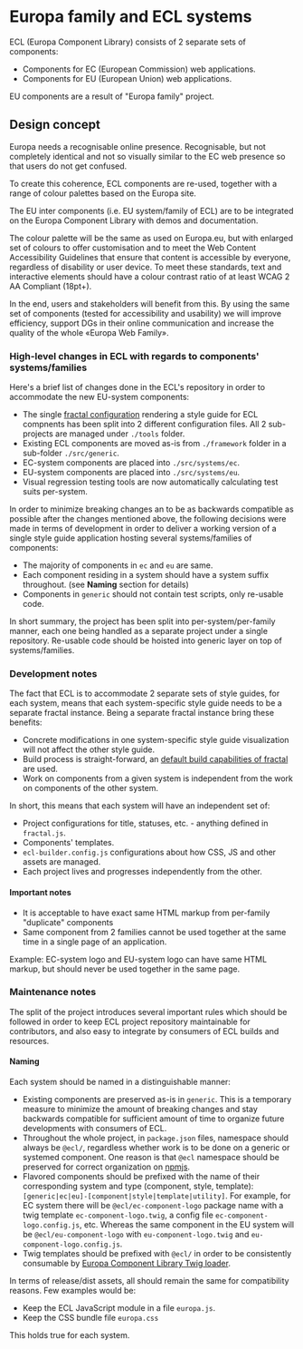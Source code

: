# Europa family and ECL systems

ECL (Europa Component Library) consists of 2 separate sets of components:

* Components for EC (European Commission) web applications.
* Components for EU (European Union) web applications.

EU components are a result of "Europa family" project.

## Design concept

Europa needs a recognisable online presence. Recognisable, but not completely identical and not so visually similar to the EC web presence so that users do not get confused.

To create this coherence, ECL components are re-used, together with a range of colour palettes based on the Europa site.

The EU inter components (i.e. EU system/family of ECL) are to be integrated on the Europa Component Library with demos and documentation.

The colour palette will be the same as used on Europa.eu, but with enlarged set of colours to offer customisation and to meet the Web Content Accessibility Guidelines that ensure that content is accessible by everyone, regardless of disability or user device. To meet these standards, text and interactive elements should have a colour contrast ratio of at least WCAG 2 AA Compliant (18pt+).

In the end, users and stakeholders will benefit from this. By using the same set of components (tested for accessibility and usability) we will improve efficiency, support DGs in their online communication and increase the quality of the whole «Europa Web Family».

### High-level changes in ECL with regards to components' systems/families

Here's a brief list of changes done in the ECL's repository in order to accommodate the new EU-system components:

* The single [fractal configuration](https://fractal.build/guide/core-concepts/configuration-files) rendering a style guide for ECL compnents has been split into 2 different configuration files. All 2 sub-projects are managed under `./tools` folder.
* Existing ECL components are moved as-is from `./framework` folder in a sub-folder `./src/generic`.
* EC-system components are placed into `./src/systems/ec`.
* EU-system components are placed into `./src/systems/eu`.
* Visual regression testing tools are now automatically calculating test suits per-system.

In order to minimize breaking changes an to be as backwards compatible as possible after the changes mentioned above, the following decisions were made in terms of development in order to deliver a working version of a single style guide application hosting several systems/families of components:

* The majority of components in `ec` and `eu` are same.
* Each component residing in a system should have a system suffix throughout. (see **Naming** section for details)
* Components in `generic` should not contain test scripts, only re-usable code.

In short summary, the project has been split into per-system/per-family manner, each one being handled as a separate project under a single repository. Re-usable code should be hoisted into generic layer on top of systems/families.

### Development notes

The fact that ECL is to accommodate 2 separate sets of style guides, for each system, means that each system-specific style guide needs to be a separate fractal instance. Being a separate fractal instance bring these benefits:

* Concrete modifications in one system-specific style guide visualization will not affect the other style guide.
* Build process is straight-forward, an [default build capabilities of fractal](https://fractal.build/guide/project-settings) are used.
* Work on components from a given system is independent from the work on components of the other system.

In short, this means that each system will have an independent set of:

* Project configurations for title, statuses, etc. - anything defined in `fractal.js`.
* Components' templates.
* `ecl-builder.config.js` configurations about how CSS, JS and other assets are managed.
* Each project lives and progresses independently from the other.

#### Important notes

* It is acceptable to have exact same HTML markup from per-family "duplicate" components
* Same component from 2 families cannot be used together at the same time in a single page of an application.

Example: EC-system logo and EU-system logo can have same HTML markup, but should never be used together in the same page.

### Maintenance notes

The split of the project introduces several important rules which should be followed in order to keep ECL project repository maintainable for contributors, and also easy to integrate by consumers of ECL builds and resources.

#### Naming

Each system should be named in a distinguishable manner:

* Existing components are preserved as-is in `generic`. This is a temporary measure to minimize the amount of breaking changes and stay backwards compatible for sufficient amount of time to organize future developments with consumers of ECL.
* Throughout the whole project, in `package.json` files, namespace should always be `@ecl/`, regardless whether work is to be done on a generic or systemed component. One reason is that `@ecl` namespace should be preserved for correct organization on [npmjs](https://www.npmjs.com/).
* Flavored components should be prefixed with the name of their corresponding system and type (component, style, template): `[generic|ec|eu]-[component|style|template|utility]`. For example, for EC system there will be `@ecl/ec-component-logo` package name with a twig template `ec-component-logo.twig`, a config file `ec-component-logo.config.js`, etc. Whereas the same component in the EU system will be `@ecl/eu-component-logo` with `eu-component-logo.twig` and `eu-component-logo.config.js`.
* Twig templates should be prefixed with `@ecl/` in order to be consistently consumable by [Europa Component Library Twig loader](https://github.com/openeuropa/ecl-twig-loader).

In terms of release/dist assets, all should remain the same for compatibility reasons. Few examples would be:

* Keep the ECL JavaScript module in a file `europa.js`.
* Keep the CSS bundle file `europa.css`

This holds true for each system.
